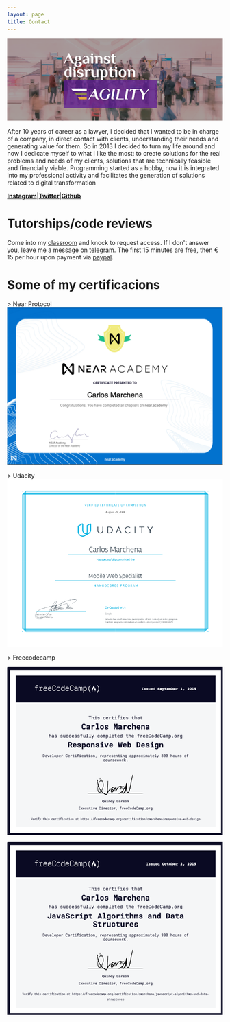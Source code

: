 ```yaml
---
layout: page
title: Contact
---
```


![](./assets/img/fbcover2.png)

After 10 years of career as a lawyer, I decided that I wanted to be in charge of a company, in direct contact with clients, understanding their needs and generating value for them. So in 2013 I decided to turn my life around
and now I dedicate myself to what I like the most: to create solutions for the real problems and needs of my clients, solutions that are technically feasible and financially viable. Programming started as a hobby, now it
is integrated into my professional activity and facilitates the generation of solutions related to digital transformation

[**Instagram**](https://www.instagram.com/sprintwithcarlos/)|[**Twitter**](https://www.twitter.com/sprintwithcarl1/)|[**Github**](https://www.github.com/sprintwithcarlos/)

# **Tutorships/code reviews**

Come into my [classroom](https://whereby.com/sprintwithcarlos) and knock to request access. If I don't answer you, leave me a message on [telegram](https://msng.link/o/?sprintwithcarlos=tg). The first 15 minutes are free, then € 15 per hour upon payment via [paypal](http://paypal.me/sprintwithcarlos).

# Some of my certificacions

\> Near Protocol
[![](./assets/img/near.png)](https://near.academy/certificate/sprintwithcarlos)

\> Udacity
[![](./assets/img/udacity-mws.png)](https://confirm.udacity.com/QHWKWWZ9)

\> Freecodecamp

[![](./assets/img/fcc-responsive.png)](https://www.freecodecamp.org/certification/cmarchena/responsive-web-design)

[![](./assets/img/fcc-js.png)](https://www.freecodecamp.org/certification/cmarchena/javascript-algorithms-and-data-structures)
